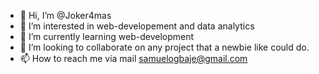 - 👋 Hi, I’m @Joker4mas
- 👀 I’m interested in web-developement and data analytics
- 🌱 I’m currently learning web-development
- 💞️ I’m looking to collaborate on any project that a newbie like could do.
- 📫 How to reach me via mail samuelogbaje@gmail.com

<!---
Joker4mas/Joker4mas is a ✨ special ✨ repository because its `README.md` (this file) appears on your GitHub profile.
You can click the Preview link to take a look at your changes.
--->
